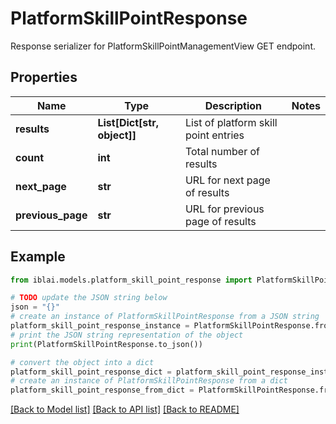 # PlatformSkillPointResponse

Response serializer for PlatformSkillPointManagementView GET endpoint.

## Properties

Name | Type | Description | Notes
------------ | ------------- | ------------- | -------------
**results** | **List[Dict[str, object]]** | List of platform skill point entries | 
**count** | **int** | Total number of results | 
**next_page** | **str** | URL for next page of results | 
**previous_page** | **str** | URL for previous page of results | 

## Example

```python
from iblai.models.platform_skill_point_response import PlatformSkillPointResponse

# TODO update the JSON string below
json = "{}"
# create an instance of PlatformSkillPointResponse from a JSON string
platform_skill_point_response_instance = PlatformSkillPointResponse.from_json(json)
# print the JSON string representation of the object
print(PlatformSkillPointResponse.to_json())

# convert the object into a dict
platform_skill_point_response_dict = platform_skill_point_response_instance.to_dict()
# create an instance of PlatformSkillPointResponse from a dict
platform_skill_point_response_from_dict = PlatformSkillPointResponse.from_dict(platform_skill_point_response_dict)
```
[[Back to Model list]](../README.md#documentation-for-models) [[Back to API list]](../README.md#documentation-for-api-endpoints) [[Back to README]](../README.md)


